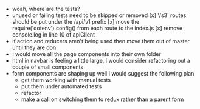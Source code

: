 - woah, where are the tests?
- unused or failing tests need to be skipped or removed
[x] '/s3' routes should be put under the /api/v1 prefix
[x] move the require('dotenv').config() from each route to the index.js
[x] remove console.log in line 10 of apiClient
- if action and reducers aren't being used then move them out of master until they are don
- I would move all the page components into their own folder
- html in navbar is feeling a little large, I would consider refactoring out a couple of small components
- form components are shaping up well I would suggest the following plan
  - get them working with manual tests
  - put them under automated tests
  - refactor
  - make a call on switching them to redux rather than a parent form
